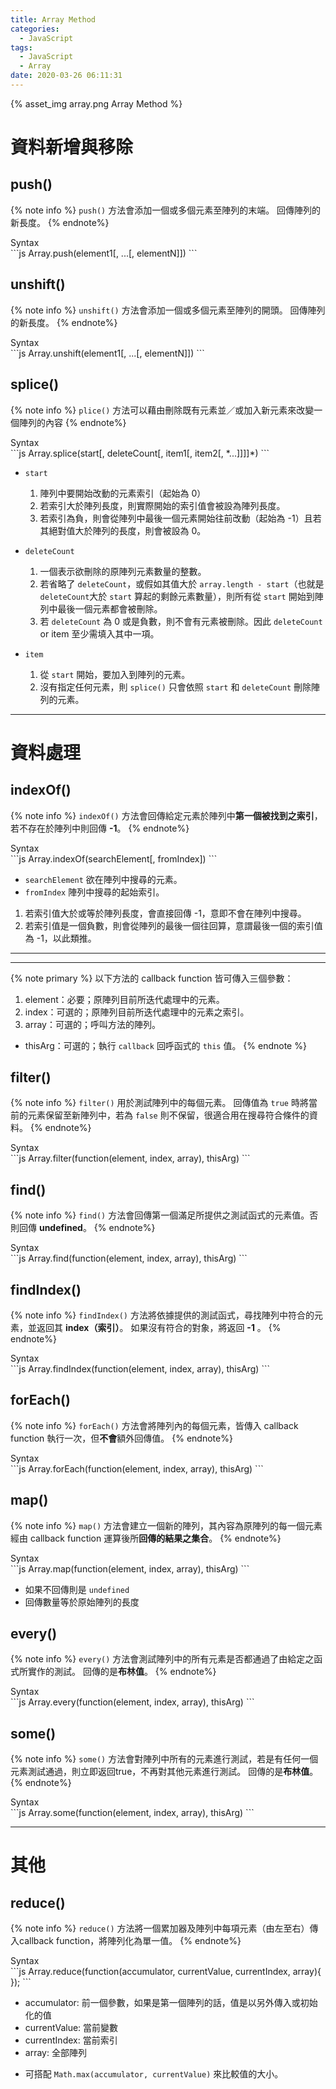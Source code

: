 ```yaml
---
title: Array Method
categories:
  - JavaScript
tags:
  - JavaScript
  - Array
date: 2020-03-26 06:11:31
---
```


{% asset_img array.png Array Method %}

<!--more-->

# 資料新增與移除

## push()

{% note info %}
`push()` 方法會添加一個或多個元素至陣列的末端。
回傳陣列的新長度。
{% endnote%}
<div class="codeBox">
  <div class="ribbon">Syntax</div>
```js
Array.push(element1[, ...[, elementN]])
```
</div>

## unshift()

{% note info %}
`unshift()` 方法會添加一個或多個元素至陣列的開頭。
回傳陣列的新長度。
{% endnote%}
<div class="codeBox">
  <div class="ribbon">Syntax</div>
```js
Array.unshift(element1[, ...[, elementN]])
```
</div>

## splice()

{% note info %}
`plice()` 方法可以藉由刪除既有元素並／或加入新元素來改變一個陣列的內容
{% endnote%}

<div class="codeBox">
  <div class="ribbon">Syntax</div>
```js
Array.splice(start[, deleteCount[, item1[, item2[, *...]]]]*)
```
</div>

- `start`
  1. 陣列中要開始改動的元素索引（起始為 0）
  2. 若索引大於陣列長度，則實際開始的索引值會被設為陣列長度。
  3. 若索引為負，則會從陣列中最後一個元素開始往前改動（起始為 -1）且若其絕對值大於陣列的長度，則會被設為 0。

- `deleteCount`
  1. 一個表示欲刪除的原陣列元素數量的整數。
  2. 若省略了 `deleteCount`，或假如其值大於 `array.length - start`（也就是 `deleteCount`大於 `start` 算起的剩餘元素數量），則所有從 `start` 開始到陣列中最後一個元素都會被刪除。
  3. 若 `deleteCount` 為 0 或是負數，則不會有元素被刪除。因此 `deleteCount` or item 至少需填入其中一項。

- `item`
  1. 從 `start` 開始，要加入到陣列的元素。
  2. 沒有指定任何元素，則 `splice()` 只會依照 `start` 和 `deleteCount` 刪除陣列的元素。

<hr>

# 資料處理

## indexOf()

{% note info %}
`indexOf()` 方法會回傳給定元素於陣列中**第一個被找到之索引**，若不存在於陣列中則回傳 **-1**。
{% endnote%}
<div class="codeBox">
  <div class="ribbon">Syntax</div>
```js
Array.indexOf(searchElement[, fromIndex])
```
</div>

- `searchElement`
欲在陣列中搜尋的元素。
- `fromIndex`
陣列中搜尋的起始索引。

1. 若索引值大於或等於陣列長度，會直接回傳 -1，意即不會在陣列中搜尋。
2. 若索引值是一個負數，則會從陣列的最後一個往回算，意謂最後一個的索引值為 -1，以此類推。

<hr>
<hr>

{% note primary %}
以下方法的 callback function 皆可傳入三個參數：

1. element：必要；原陣列目前所迭代處理中的元素。
2. index：可選的；原陣列目前所迭代處理中的元素之索引。
3. array：可選的；呼叫方法的陣列。

- thisArg：可選的；執行 `callback` 回呼函式的 `this` 值。
{% endnote %}

## filter()

{% note info %}
`filter()` 用於測試陣列中的每個元素。
回傳值為 `true` 時將當前的元素保留至新陣列中，若為 `false` 則不保留，很適合用在搜尋符合條件的資料。
{% endnote%}
<div class="codeBox">
  <div class="ribbon">Syntax</div>
```js
Array.filter(function(element, index, array), thisArg)
```
</div>

## find()

{% note info %}
`find()` 方法會回傳第一個滿足所提供之測試函式的元素值。否則回傳 **undefined**。
{% endnote%}
<div class="codeBox">
  <div class="ribbon">Syntax</div>
```js
Array.find(function(element, index, array), thisArg)
```
</div>

## findIndex()

{% note info %}
`findIndex()` 方法將依據提供的測試函式，尋找陣列中符合的元素，並返回其 **index（索引）**。
如果沒有符合的對象，將返回 **-1** 。
{% endnote%}
<div class="codeBox">
  <div class="ribbon">Syntax</div>
```js
Array.findIndex(function(element, index, array), thisArg)
```
</div>

## forEach()

{% note info %}
`forEach()` 方法會將陣列內的每個元素，皆傳入 callback function 執行一次，但**不會**額外回傳值。
{% endnote%}
<div class="codeBox">
  <div class="ribbon">Syntax</div>
```js
Array.forEach(function(element, index, array), thisArg)
```
</div>


## map()

{% note info %}
`map()` 方法會建立一個新的陣列，其內容為原陣列的每一個元素經由 callback function 運算後所**回傳的結果之集合**。
{% endnote%}
<div class="codeBox">
  <div class="ribbon">Syntax</div>
```js
Array.map(function(element, index, array), thisArg)
```
</div>

* 如果不回傳則是 `undefined`
* 回傳數量等於原始陣列的長度

## every()

{% note info %}
`every()` 方法會測試陣列中的所有元素是否都通過了由給定之函式所實作的測試。
回傳的是**布林值**。
{% endnote%}
<div class="codeBox">
  <div class="ribbon">Syntax</div>
```js
Array.every(function(element, index, array), thisArg)
```
</div>

## some()

{% note info %}
`some()` 方法會對陣列中所有的元素進行測試，若是有任何一個元素測試通過，則立即返回true，不再對其他元素進行測試。
回傳的是**布林值**。
{% endnote%}
<div class="codeBox">
  <div class="ribbon">Syntax</div>
```js
Array.some(function(element, index, array), thisArg)
```
</div>

<hr>

# 其他

## reduce()

{% note info %}
`reduce()` 方法將一個累加器及陣列中每項元素（由左至右）傳入callback function，將陣列化為單一值。
{% endnote%}
<div class="codeBox">
  <div class="ribbon">Syntax</div>
```js
Array.reduce(function(accumulator, currentValue, currentIndex, array){
});
```
</div>

* accumulator: 前一個參數，如果是第一個陣列的話，值是以另外傳入或初始化的值
* currentValue: 當前變數
* currentIndex: 當前索引
* array: 全部陣列

- 可搭配 `Math.max(accumulator, currentValue)` 來比較值的大小。